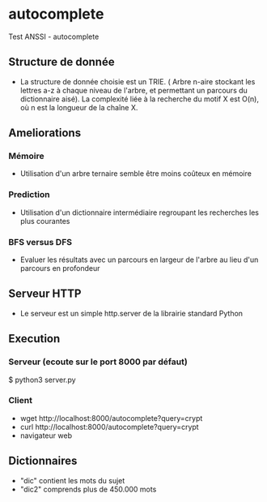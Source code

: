 # autocomplete
Test ANSSI - autocomplete

## Structure de donnée
- La structure de donnée choisie est un TRIE. ( Arbre n-aire stockant les lettres a-z à chaque niveau de l'arbre, et permettant un parcours du dictionnaire aisé). La complexité liée à la recherche du motif X est O(n), où n est la longueur de la chaîne X.

## Ameliorations
### Mémoire
- Utilisation d'un arbre ternaire semble être moins coûteux en mémoire
### Prediction
- Utilisation d'un dictionnaire intermédiaire regroupant les recherches les plus courantes
### BFS versus DFS 
- Evaluer les résultats avec un parcours en largeur de l'arbre au lieu d'un parcours en profondeur

## Serveur HTTP
- Le serveur est un simple http.server de la librairie standard Python

## Execution

### Serveur (ecoute sur le port 8000 par défaut)
$ python3 server.py

### Client
 - wget http://localhost:8000/autocomplete?query=crypt
 - curl http://localhost:8000/autocomplete?query=crypt
 - navigateur web

## Dictionnaires

- "dic" contient les mots du sujet
- "dic2" comprends plus de 450.000 mots
